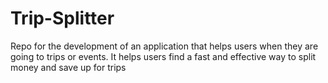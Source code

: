 # Trip-Splitter
Repo for the development of an application that helps users when they are going to trips or events. It helps users find a fast and effective way to split money and save up for trips
